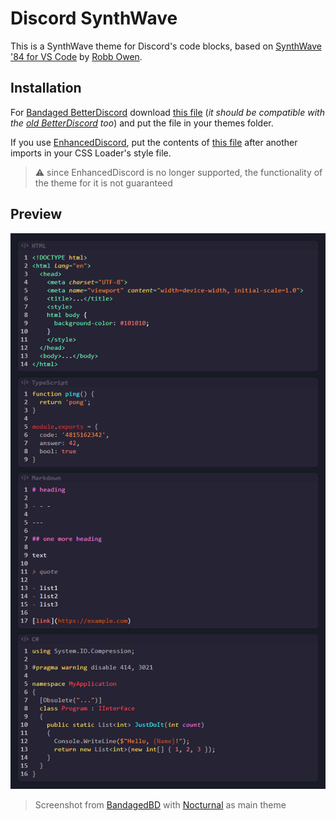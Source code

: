 # Discord SynthWave

This is a SynthWave theme for Discord's code blocks, based on [SynthWave '84 for VS Code](https://github.com/robb0wen/synthwave-vscode) by [Robb Owen](https://github.com/robb0wen).

## Installation

For [Bandaged BetterDiscord](https://github.com/rauenzi/BetterDiscordApp) download [this file](/dist/SynthWaveCode.theme.css) (_it should be compatible with the [old BetterDiscord](https://github.com/Jiiks/BetterDiscordApp) too_) and put the file in your themes folder.

If you use [EnhancedDiscord](https://github.com/joe27g/EnhancedDiscord), put the contents of [this file](/dist/loader/EnhancedDiscord.css) after another imports in your CSS Loader's style file.

> ⚠️ since EnhancedDiscord is no longer supported, the functionality of the theme for it is not guaranteed

## Preview

![preview](preview.png)

> Screenshot from [BandagedBD](https://github.com/rauenzi/BetterDiscordApp) with [Nocturnal](https://betterdiscordlibrary.com/themes/Nocturnal) as main theme

